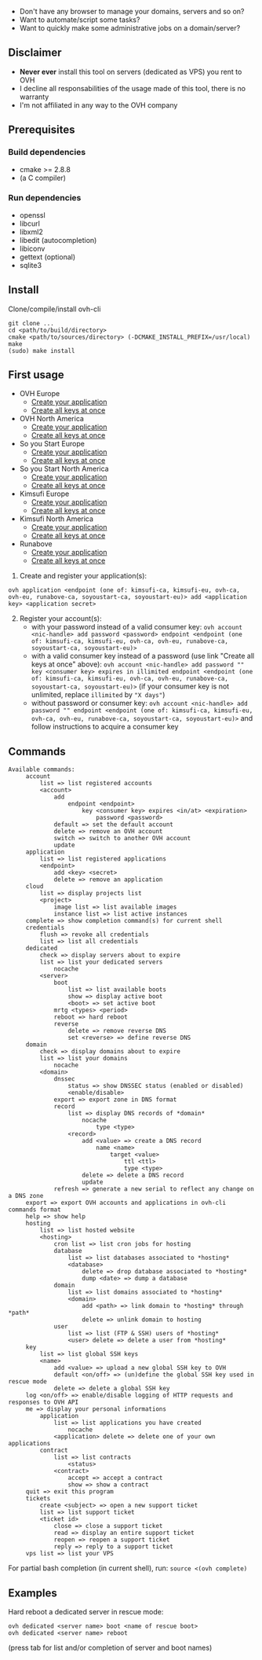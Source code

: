 * Don't have any browser to manage your domains, servers and so on?
* Want to automate/script some tasks?
* Want to quickly make some administrative jobs on a domain/server?

## Disclaimer

* **Never ever** install this tool on servers (dedicated as VPS) you rent to OVH
* I decline all responsabilities of the usage made of this tool, there is no warranty
* I'm not affiliated in any way to the OVH company

## Prerequisites

### Build dependencies

* cmake >= 2.8.8
* (a C compiler)

### Run dependencies

* openssl
* libcurl
* libxml2
* libedit (autocompletion)
* libiconv
* gettext (optional)
* sqlite3

## Install

 Clone/compile/install ovh-cli
```
git clone ...
cd <path/to/build/directory>
cmake <path/to/sources/directory> (-DCMAKE_INSTALL_PREFIX=/usr/local)
make
(sudo) make install
```

## First usage

* OVH Europe
    + [Create your application](https://eu.api.ovh.com/createApp/)
    + [Create all keys at once](https://eu.api.ovh.com/createToken/)
* OVH North America
    + [Create your application](https://ca.api.ovh.com/createApp/)
    + [Create all keys at once](https://ca.api.ovh.com/createToken/)
* So you Start Europe
    + [Create your application](https://eu.api.soyoustart.com/createApp/)
    + [Create all keys at once](https://eu.api.soyoustart.com/createToken/)
* So you Start North America
    + [Create your application](https://ca.api.soyoustart.com/createApp/)
    + [Create all keys at once](https://ca.api.soyoustart.com/createToken/)
* Kimsufi Europe
    + [Create your application](https://eu.api.kimsufi.com/createApp/)
    + [Create all keys at once](https://eu.api.kimsufi.com/createToken/)
* Kimsufi North America
    + [Create your application](https://ca.api.kimsufi.com/createApp/)
    + [Create all keys at once](https://ca.api.kimsufi.com/createToken/)
* Runabove
    + [Create your application](https://api.runabove.com/createApp/)
    + [Create all keys at once](https://api.runabove.com/createToken/)


1. Create and register your application(s):
```
ovh application <endpoint (one of: kimsufi-ca, kimsufi-eu, ovh-ca, ovh-eu, runabove-ca, soyoustart-ca, soyoustart-eu)> add <application key> <application secret>
```

2. Register your account(s):
    * with your password instead of a valid consumer key: `ovh account <nic-handle> add password <password> endpoint <endpoint (one of: kimsufi-ca, kimsufi-eu, ovh-ca, ovh-eu, runabove-ca, soyoustart-ca, soyoustart-eu)>`
    * with a valid consumer key instead of a password (use link "Create all keys at once" above): `ovh account <nic-handle> add password "" key <consumer key> expires in illimited endpoint <endpoint (one of: kimsufi-ca, kimsufi-eu, ovh-ca, ovh-eu, runabove-ca, soyoustart-ca, soyoustart-eu)>` (if your consumer key is not unlimited, replace `illimited` by `"X days"`)
    * without password or consumer key: `ovh account <nic-handle> add password "" endpoint <endpoint (one of: kimsufi-ca, kimsufi-eu, ovh-ca, ovh-eu, runabove-ca, soyoustart-ca, soyoustart-eu)>` and follow instructions to acquire a consumer key

## Commands

```
Available commands:
     account
         list => list registered accounts
         <account>
             add
                 endpoint <endpoint>
                     key <consumer key> expires <in/at> <expiration>
                         password <password>
             default => set the default account
             delete => remove an OVH account
             switch => switch to another OVH account
             update
     application
         list => list registered applications
         <endpoint>
             add <key> <secret>
             delete => remove an application
     cloud
         list => display projects list
         <project>
             image list => list available images
             instance list => list active instances
     complete => show completion command(s) for current shell
     credentials
         flush => revoke all credentials
         list => list all credentials
     dedicated
         check => display servers about to expire
         list => list your dedicated servers
             nocache
         <server>
             boot
                 list => list available boots
                 show => display active boot
                 <boot> => set active boot
             mrtg <types> <period>
             reboot => hard reboot
             reverse
                 delete => remove reverse DNS
                 set <reverse> => define reverse DNS
     domain
         check => display domains about to expire
         list => list your domains
             nocache
         <domain>
             dnssec
                 status => show DNSSEC status (enabled or disabled)
                 <enable/disable>
             export => export zone in DNS format
             record
                 list => display DNS records of *domain*
                     nocache
                         type <type>
                 <record>
                     add <value> => create a DNS record
                         name <name>
                             target <value>
                                 ttl <ttl>
                                 type <type>
                     delete => delete a DNS record
                     update
             refresh => generate a new serial to reflect any change on a DNS zone
     export => export OVH accounts and applications in ovh-cli commands format
     help => show help
     hosting
         list => list hosted website
         <hosting>
             cron list => list cron jobs for hosting
             database
                 list => list databases associated to *hosting*
                 <database>
                     delete => drop database associated to *hosting*
                     dump <date> => dump a database
             domain
                 list => list domains associated to *hosting*
                 <domain>
                     add <path> => link domain to *hosting* through *path*
                     delete => unlink domain to hosting
             user
                 list => list (FTP & SSH) users of *hosting*
                 <user> delete => delete a user from *hosting*
     key
         list => list global SSH keys
         <name>
             add <value> => upload a new global SSH key to OVH
             default <on/off> => (un)define the global SSH key used in rescue mode
             delete => delete a global SSH key
     log <on/off> => enable/disable logging of HTTP requests and responses to OVH API
     me => display your personal informations
         application
             list => list applications you have created
                 nocache
             <application> delete => delete one of your own applications
         contract
             list => list contracts
                 <status>
             <contract>
                 accept => accept a contract
                 show => show a contract
     quit => exit this program
     tickets
         create <subject> => open a new support ticket
         list => list support ticket
         <ticket id>
             close => close a support ticket
             read => display an entire support ticket
             reopen => reopen a support ticket
             reply => reply to a support ticket
     vps list => list your VPS

```

For partial bash completion (in current shell), run: `source <(ovh complete)`

## Examples

Hard reboot a dedicated server in rescue mode:
```
ovh dedicated <server name> boot <name of rescue boot>
ovh dedicated <server name> reboot
```
(press tab for list and/or completion of server and boot names)

